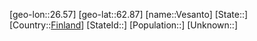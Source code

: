 ﻿---
location: [62.87,26.57]
type: City
tags:
- geo/City


SpocWebEntityId: 35257
isDeleted: false
confidential: public

---
[geo-lon::26.57]
[geo-lat::62.87]
[name::Vesanto]
[State::]
[Country::[Finland](geo/Continent/Europe/Finland.md)]
[StateId::]
[Population::]
[Unknown::]

